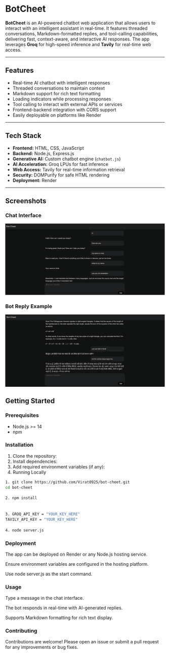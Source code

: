 # BotCheet

**BotCheet** is an AI-powered chatbot web application that allows users to interact with an intelligent assistant in real-time. It features threaded conversations, Markdown-formatted replies, and tool-calling capabilities, delivering fast, context-aware, and interactive AI responses. The app leverages **Groq** for high-speed inference and **Tavily** for real-time web access.

---

## Features

- Real-time AI chatbot with intelligent responses  
- Threaded conversations to maintain context  
- Markdown support for rich text formatting  
- Loading indicators while processing responses  
- Tool calling to interact with external APIs or services  
- Frontend-backend integration with CORS support  
- Easily deployable on platforms like Render  

---

## Tech Stack

- **Frontend:** HTML, CSS, JavaScript  
- **Backend:** Node.js, Express.js  
- **Generative AI:** Custom chatbot engine (`chatbot.js`)  
- **AI Acceleration:** Groq LPUs for fast inference  
- **Web Access:** Tavily for real-time information retrieval  
- **Security:** DOMPurify for safe HTML rendering  
- **Deployment:** Render
  

---

## Screenshots

### Chat Interface
![Chat Interface](https://github.com/Virat0925/bot-cheet/blob/main/assets/Screenshot%201.png?raw=true)

### Bot Reply Example
![Bot Reply](https://github.com/Virat0925/bot-cheet/blob/main/assets/Screenshot%202.png?raw=true)


## Getting Started

### Prerequisites

- Node.js >= 14  
- npm

### Installation

1. Clone the repository:
2. Install dependencies:
3. Add required environment variables (if any):
4. Running Locally

```bash
1. git clone https://github.com/Virat0925/bot-cheet.git
cd bot-cheet

2. npm install


3. GROQ_API_KEY = "YOUR_KEY_HERE" 
TAVILY_API_KEY = "YOUR_KEY_HERE"

4. node server.js
```

### Deployment

The app can be deployed on Render or any Node.js hosting service.

Ensure environment variables are configured in the hosting platform.

Use node server.js as the start command.

### Usage

Type a message in the chat interface.

The bot responds in real-time with AI-generated replies.

Supports Markdown formatting for rich text display.

### Contributing

Contributions are welcome! Please open an issue or submit a pull request for any improvements or bug fixes.

